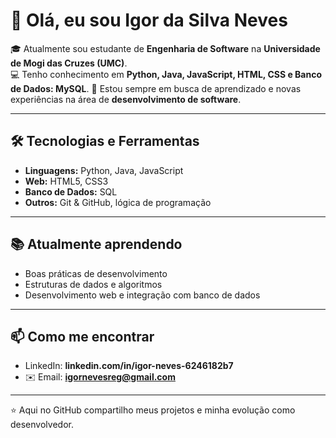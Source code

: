 # 👋 Olá, eu sou Igor da Silva Neves

🎓 Atualmente sou estudante de **Engenharia de Software** na **Universidade de Mogi das Cruzes (UMC)**.  
💻 Tenho conhecimento em **Python, Java, JavaScript, HTML, CSS e Banco de Dados: MySQL**. 
🚀 Estou sempre em busca de aprendizado e novas experiências na área de **desenvolvimento de software**.  

---

## 🛠️ Tecnologias e Ferramentas
- **Linguagens:** Python, Java, JavaScript  
- **Web:** HTML5, CSS3  
- **Banco de Dados:** SQL  
- **Outros:** Git & GitHub, lógica de programação  

---

## 📚 Atualmente aprendendo
- Boas práticas de desenvolvimento  
- Estruturas de dados e algoritmos  
- Desenvolvimento web e integração com banco de dados  

---

## 📫 Como me encontrar
- LinkedIn: **linkedin.com/in/igor-neves-6246182b7** 
- ✉️ Email: **igornevesreg@gmail.com**  

---

⭐ Aqui no GitHub compartilho meus projetos e minha evolução como desenvolvedor. 
